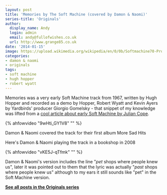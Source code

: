 ```yaml
---
layout: post
title: 'Memories by The Soft Machine (covered by Damon & Naomi)'
series-title: 'Originals'
author:
  display_name: Andy
  login: admin
  email: andy@fullofwishes.co.uk
  url: http://www.grange85.co.uk
date: '2014-01-15'
image: https://upload.wikimedia.org/wikipedia/en/0/0b/Softmachine70-Promo4.jpg
categories:
- damon & naomi
- originals
tags:
- soft machine
- hugh hopper
- robert wyatt
---
```

<p>Memories was a very early Soft Machine track from 1967, written by Hugh Hopper and recorded as a demo by Hopper, Robert Wyatt and Kevin Ayers by Yardbirds' producer Giorgio Gomelsky - that snippet of my knowledge was lifted from a <a href="http://web.archive.org/web/20131013220921/http://www.headheritage.co.uk/unsung/albumofthemonth/early-soft-machine">cool article about early Soft Machine by Julian Cope</a>.<br />
</p>
{% ahfowvideo "9wHti_GY1V8" "" %}
<p>Damon & Naomi covered the track for their first album More Sad Hits<br />
<p>Here's Damon & Naomi playing the track in a bookshop in 2008<br />
</p>
{% ahfowvideo "vKE5J-qTfmk" "" %}
<p>Damon & Naomi's version includes the line "<em>pet</em> shops where people knew us", later it was pointed out to them that the lyric was actually "<em>past</em> shops where people knew us" although to my ears it still sounds like "pet" in the Soft Machine version.</p>
<p><strong><a href="/category/originals/" title="List: Originals">See all posts in the Originals series</a></strong></p>
